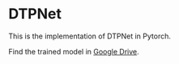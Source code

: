# DTPNet
This is the implementation of DTPNet in Pytorch.

Find the trained model in [Google Drive](https://drive.google.com/drive/folders/1pDPjxPEDEU_rOhPGZlhmSM1PllTAMPXP?usp=drive_link]).
